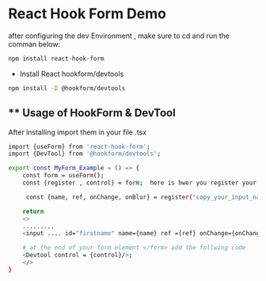 # React Hook Form Demo

after configuring the dev Environment , make sure to cd <working folder> and run the comman below:

```bash
npm install react-hook-form
```

- Install React hookform/devtools

```bash
npm install -D @hookform/devtools

```

## \*\* Usage of HookForm & DevTool

After installing import them in your file .tsx

```bash
import {useForm} from 'react-hook-form';
import {DevTool} from '@hookform/devtools';

export const MyForm_Example = () => {
    const form = useForm();
    const {register , control} = form;  here is hwer you register your input names.

     const {name, ref, onChange, onBlur} = register("copy_your_input_name_here eg: firstname");

    return
    <>
    .........
    <input .... id="firstname" name={name} ref ={ref} onChange={onChange} onBlur={onBlur} />

    # at the end of your form element </form> add the follwing code
    <Devtool control = {control}/>;
    </>
}

```
